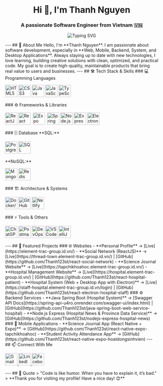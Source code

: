 <h1 align="center">Hi 👋, I'm Thanh Nguyen</h1> <h3 align="center">A passionate Software Engineer from Vietnam 🇻🇳</h3> <p align="center"> <img src="https://readme-typing-svg.demolab.com?font=Fira+Code&pause=1000&color=36BCF7&center=true&vCenter=true&width=500&lines=Welcome+to+my+GitHub+Profile!;Coding+is+my+passion;Always+learning+new+things!" alt="Typing SVG" /> </p> --- ## 👋 About Me Hello, I'm **Thanh Nguyen**. I am passionate about software development, especially in **Web, Mobile, Backend, System, and Desktop Applications**. Always staying up to date with new technologies, I love learning, building creative solutions with clean, optimized, and practical code. My goal is to create high-quality, maintainable products that bring real value to users and businesses. --- ## 🛠️ Tech Stack & Skills ### 💻 Programming Languages <p> <img src="https://cdn.jsdelivr.net/gh/devicons/devicon/icons/html5/html5-original.svg" width="40" title="HTML5"/> <img src="https://cdn.jsdelivr.net/gh/devicons/devicon/icons/css3/css3-original.svg" width="40" title="CSS3"/> <img src="https://cdn.jsdelivr.net/gh/devicons/devicon/icons/java/java-original.svg" width="40" title="Java"/> <img src="https://cdn.jsdelivr.net/gh/devicons/devicon/icons/javascript/javascript-original.svg" width="40" title="JavaScript"/> <img src="https://cdn.jsdelivr.net/gh/devicons/devicon/icons/typescript/typescript-original.svg" width="40" title="TypeScript"/> </p> ### ⚙️ Frameworks & Libraries <p> <img src="https://cdn.jsdelivr.net/gh/devicons/devicon/icons/react/react-original.svg" width="40" title="ReactJS"/> <img src="https://reactnative.dev/img/header_logo.svg" width="40" title="React Native"/> <img src="https://cdn.simpleicons.org/expo/000000/FFFFFF" width="40" title="Expo" style="background-color:white;border-radius:6px;padding:3px"/> <img src="https://cdn.jsdelivr.net/gh/devicons/devicon/icons/spring/spring-original.svg" width="40" title="Spring Boot"/> <img src="https://cdn.jsdelivr.net/gh/devicons/devicon/icons/nodejs/nodejs-original.svg" width="40" title="Node.js"/> <img src="https://cdn.jsdelivr.net/gh/devicons/devicon/icons/express/express-original.svg" width="40" title="ExpressJS"/> <img src="https://cdn.jsdelivr.net/gh/devicons/devicon/icons/electron/electron-original.svg" width="40" title="ElectronJS"/> </p> ### 🗄️ Database **SQL:** <p> <img src="https://cdn.jsdelivr.net/gh/devicons/devicon/icons/postgresql/postgresql-original.svg" width="40" title="PostgreSQL"/> <img src="https://cdn.jsdelivr.net/gh/devicons/devicon/icons/microsoftsqlserver/microsoftsqlserver-plain.svg" width="40" title="SQL Server"/> </p> **NoSQL:** <p> <img src="https://cdn.jsdelivr.net/gh/devicons/devicon/icons/mongodb/mongodb-original.svg" width="40" title="MongoDB"/> <img src="https://cdn.jsdelivr.net/gh/devicons/devicon/icons/redis/redis-original.svg" width="40" title="Redis"/> </p> ### 🏗️ Architecture & Systems <p> <img src="https://cdn.jsdelivr.net/gh/devicons/devicon/icons/docker/docker-original.svg" width="40" title="Docker/Microservices"/> <img src="https://cdn.jsdelivr.net/gh/devicons/devicon/icons/github/github-original.svg" width="40" title="GitHub Actions"/> <img src="https://cdn.jsdelivr.net/gh/devicons/devicon/icons/netlify/netlify-original.svg" width="40" title="Netlify"/> </p> ### ⚡ Tools & Others <p> <img src="https://cdn.simpleicons.org/openai/10a37f" width="40" title="ChatGPT" /> <img src="https://cdn.jsdelivr.net/gh/devicons/devicon/icons/postman/postman-original.svg" width="40" title="Postman"/> <img src="https://cdn.jsdelivr.net/gh/devicons/devicon/icons/azuredevops/azuredevops-original.svg" width="40" title="DevOps"/> <img src="https://cdn.jsdelivr.net/gh/devicons/devicon/icons/vscode/vscode-original.svg" width="40" title="VS Code"/> <img src="https://cdn.jsdelivr.net/gh/devicons/devicon/icons/intellij/intellij-original.svg" width="40" title="IntelliJ IDEA"/> </p> --- ## 📌 Featured Projects ### 🌐 Websites - **Personal Profile** → [Live](https://element-trac-group.id.vn/) - **Social Network (ReactJS)** → [Live](https://thread-town.element-trac-group.id.vn/) | [GitHub](https://github.com/Thanh123st/react-social-network) - **Science Journal Website** → [Live](https://tapchikhoahoc.element-trac-group.id.vn/) - **Hospital Management Website** → [Live](https://hospital.element-trac-group.id.vn/) | [GitHub](https://github.com/Thanh123st/react-hospital-patient) - **Hospital System (Web + Desktop App with Electron)** → [Live](https://staff-hospital.element-trac-group.id.vn/login) | [GitHub](https://github.com/Thanh123st/react-electron-hospital-staff) ### ⚙️ Backend Services - **Java Spring Boot (Hospital System)** → [Swagger API Docs](https://spring-api-u4ro.onrender.com/swagger-ui/index.html) | [GitHub](https://github.com/Thanh123st/java-spring-boot-web-service-hospital) - **Node.js Express (Hospital News & Province Data Service)** → [GitHub](https://github.com/Thanh123st/nodejs-express-hospital-news) ### 📱 Mobile Applications - **Science Journal App (React Native + Expo)** → [GitHub](https://github.com/Thanh123st/react-native-expo-tapchikhoahoc) - **Student Activity Attendance App** → [GitHub](https://github.com/Thanh123st/react-native-expo-hoatdongsinhvien) --- ## 📫 Connect With Me <p align="left"> <a href="https://mail.google.com/mail/?view=cm&fs=1&to=hoctrohoangthanh@gmail.com" target="_blank"> <img src="https://cdn.jsdelivr.net/gh/devicons/devicon/icons/google/google-original.svg" alt="Gmail" width="40" height="40" /> </a> <a href="https://www.linkedin.com/in/thanh-nguyễn-aaab0836a" target="_blank"> <img src="https://cdn.jsdelivr.net/gh/devicons/devicon/icons/linkedin/linkedin-original.svg" alt="LinkedIn" width="40" height="40" /> </a> <a href="https://www.facebook.com/nguyen.thanh.929165" target="_blank"> <img src="https://cdn.jsdelivr.net/gh/devicons/devicon/icons/facebook/facebook-original.svg" alt="Facebook" width="40" height="40" /> </a> </p> --- ## 📝 Quote > "Code is like humor. When you have to explain it, it’s bad." > **Thank you for visiting my profile! Have a nice day! 😊**
